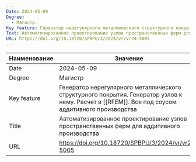 ```yaml
---
Date: 2024-05-09
Degree:
  - Магистр
Key feature: Герератор нерегулярного металлического структурного покрытия. Гетератор узлов к нему. Расчет в RFEM.Все под соусом аддитивного производства
Text: Автоматизированное проектирование узлов пространственных ферм для аддитивного производства
URL: https://doi.org/10.18720/SPBPU/3/2024/vr/vr24-5005
---
```


| Наименование | Значение                                                                                                                                         |
| ------------ | ------------------------------------------------------------------------------------------------------------------------------------------------ |
| Date         | 2024-05-09                                                                                                                                       |
| Degree       | Магистр                                                                                                                                          |
| Key feature  | Генератор нерегулярного металлического структурного покрытия. Генератор узлов к нему. Расчет в [[RFEM]]. Все под соусом аддитивного производства |
| Title        | Автоматизированное проектирование узлов пространственных ферм для аддитивного производства                                                       |
| URL          | https://doi.org/10.18720/SPBPU/3/2024/vr/vr24-5005                                                                                               |
